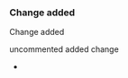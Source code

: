 <!--This is a pull request template, and everything in these brackets won't appear when you open the pull request. They're comments.-->
### Change added
Change added

uncommented added change<!--Here, describe the changes you're introducing. In this pull request, you're introducing a configuration file for CircleCI.-->

- <!--Here, describe the changes you're introducing. In this pull request, you're introducing a configuration file for CircleCI.-->
